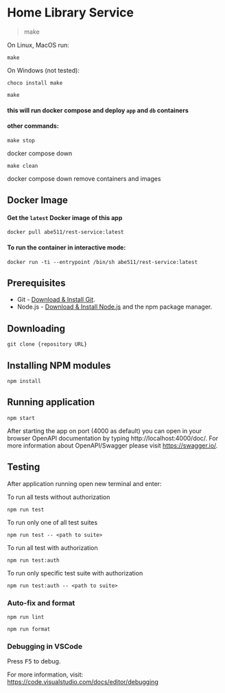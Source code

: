 # Home Library Service

> make

On Linux, MacOS run:

`make`

On Windows (not tested):

`choco install make`

`make`

#### this will run docker compose and deploy `app` and `db` containers


#### other commands:

`make stop`

docker compose down



`make clean`

docker compose down
remove containers and images


## Docker Image

#### Get the `latest` Docker image of this app

`docker pull abe511/rest-service:latest`

#### To run the container in interactive mode:

`docker run -ti --entrypoint /bin/sh abe511/rest-service:latest`


## Prerequisites

- Git - [Download & Install Git](https://git-scm.com/downloads).
- Node.js - [Download & Install Node.js](https://nodejs.org/en/download/) and the npm package manager.

## Downloading

```
git clone {repository URL}
```

## Installing NPM modules

```
npm install
```

## Running application

```
npm start
```

After starting the app on port (4000 as default) you can open
in your browser OpenAPI documentation by typing http://localhost:4000/doc/.
For more information about OpenAPI/Swagger please visit https://swagger.io/.

## Testing

After application running open new terminal and enter:

To run all tests without authorization

```
npm run test
```

To run only one of all test suites

```
npm run test -- <path to suite>
```

To run all test with authorization

```
npm run test:auth
```

To run only specific test suite with authorization

```
npm run test:auth -- <path to suite>
```

### Auto-fix and format

```
npm run lint
```

```
npm run format
```

### Debugging in VSCode

Press <kbd>F5</kbd> to debug.

For more information, visit: https://code.visualstudio.com/docs/editor/debugging
